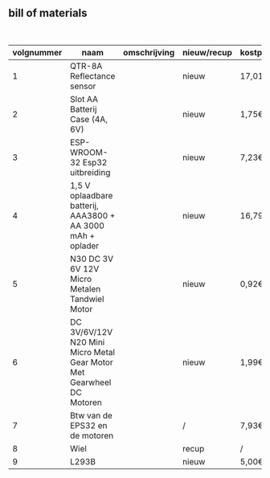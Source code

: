 ## bill of materials
<br />

|volgnummer|naam|omschrijving|nieuw/recup|kostprijs/stuk|aantal|subtotaal|
|----------|----|------------|-----------|---------|------|---------|
|         1| QTR-8A Reflectance sensor || nieuw | 17,01€ | 2 | 34,02€ |
|         2| Slot AA Batterij Case (4A, 6V) || nieuw |1,75€ | 2 | 3,5€|
|         3| ESP-WROOM-32 Esp32 uitbreiding || nieuw |7,23€| 1 |7,23€|
|         4| 1,5 V oplaadbare batterij, AAA3800 + AA 3000 mAh + oplader ||nieuw |16,79€| 1 |16,79€|
|         5| N30 DC 3V 6V 12V Micro Metalen Tandwiel Motor || nieuw | 0,92€ | 1 | 0,92€ |
|         6| DC 3V/6V/12V N20 Mini Micro Metal Gear Motor Met Gearwheel DC Motoren || nieuw | 1,99€ | 3 | 5,97€ |
|         7| Btw van de EPS32 en de motoren  ||/| 7,93€ | 1 | 7,93€ |
|         8| Wiel || recup |/| 2 |/| 
|         9| L293B || nieuw | 5,00€ | 1 | 5,00€  

